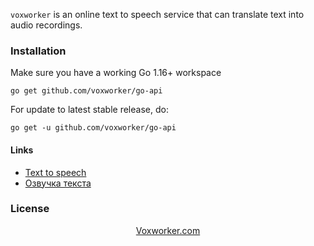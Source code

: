 `voxworker` is an online text to speech service that can translate text into audio recordings. 



### Installation

Make sure you have a working Go 1.16+ workspace 

```
go get github.com/voxworker/go-api
```

For update to latest stable release, do:

```
go get -u github.com/voxworker/go-api
```

#### Links

- [Text to speech](https://voxworker.com)
- [Озвучка текста](https://voxworker.com/ru)


### License

<p align="center"><a href="https://voxworker.com">Voxworker.com</a></p>
